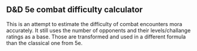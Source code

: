 ## D&D 5e combat difficulty calculator
This is an attempt to estimate the difficulty of combat encounters mora accurately. It still uses the number of opponents and their levels/challange ratings as a base. Those are transformed and used in a different formula than the classical one from 5e.